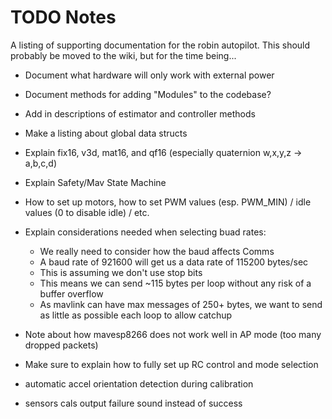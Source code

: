 # TODO Notes
A listing of supporting documentation for the robin autopilot. This should probably be moved to the wiki, but for the time being...
 - Document what hardware will only work with external power
 - Document methods for adding "Modules" to the codebase?
 - Add in descriptions of estimator and controller methods
 - Make a listing about global data structs
 - Explain fix16, v3d, mat16, and qf16 (especially quaternion w,x,y,z -> a,b,c,d)
 - Explain Safety/Mav State Machine
 - How to set up motors, how to set PWM values (esp. PWM_MIN) / idle values (0 to disable idle) / etc.
 - Explain considerations needed when selecting buad rates:
   - We really need to consider how the baud affects Comms
   - A baud rate of 921600 will get us a data rate of 115200 bytes/sec
   - This is assuming we don't use stop bits
   - This means we can send ~115 bytes per loop without any risk of a buffer overflow
   - As mavlink can have max messages of 250+ bytes, we want to send as little as possible each loop to allow catchup
 - Note about how mavesp8266 does not work well in AP mode (too many dropped packets)
 - Make sure to explain how to fully set up RC control and mode selection


- automatic accel orientation detection during calibration
- sensors cals output failure sound instead of success
